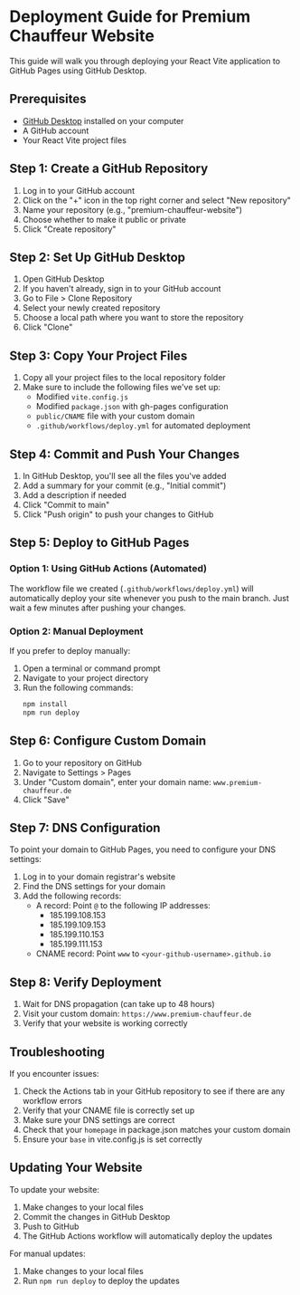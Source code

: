 # Deployment Guide for Premium Chauffeur Website

This guide will walk you through deploying your React Vite application to GitHub Pages using GitHub Desktop.

## Prerequisites

- [GitHub Desktop](https://desktop.github.com/) installed on your computer
- A GitHub account
- Your React Vite project files

## Step 1: Create a GitHub Repository

1. Log in to your GitHub account
2. Click on the "+" icon in the top right corner and select "New repository"
3. Name your repository (e.g., "premium-chauffeur-website")
4. Choose whether to make it public or private
5. Click "Create repository"

## Step 2: Set Up GitHub Desktop

1. Open GitHub Desktop
2. If you haven't already, sign in to your GitHub account
3. Go to File > Clone Repository
4. Select your newly created repository
5. Choose a local path where you want to store the repository
6. Click "Clone"

## Step 3: Copy Your Project Files

1. Copy all your project files to the local repository folder
2. Make sure to include the following files we've set up:
   - Modified `vite.config.js`
   - Modified `package.json` with gh-pages configuration
   - `public/CNAME` file with your custom domain
   - `.github/workflows/deploy.yml` for automated deployment

## Step 4: Commit and Push Your Changes

1. In GitHub Desktop, you'll see all the files you've added
2. Add a summary for your commit (e.g., "Initial commit")
3. Add a description if needed
4. Click "Commit to main"
5. Click "Push origin" to push your changes to GitHub

## Step 5: Deploy to GitHub Pages

### Option 1: Using GitHub Actions (Automated)

The workflow file we created (`.github/workflows/deploy.yml`) will automatically deploy your site whenever you push to the main branch. Just wait a few minutes after pushing your changes.

### Option 2: Manual Deployment

If you prefer to deploy manually:

1. Open a terminal or command prompt
2. Navigate to your project directory
3. Run the following commands:
   ```bash
   npm install
   npm run deploy
   ```

## Step 6: Configure Custom Domain

1. Go to your repository on GitHub
2. Navigate to Settings > Pages
3. Under "Custom domain", enter your domain name: `www.premium-chauffeur.de`
4. Click "Save"

## Step 7: DNS Configuration

To point your domain to GitHub Pages, you need to configure your DNS settings:

1. Log in to your domain registrar's website
2. Find the DNS settings for your domain
3. Add the following records:
   - A record: Point `@` to the following IP addresses:
     - 185.199.108.153
     - 185.199.109.153
     - 185.199.110.153
     - 185.199.111.153
   - CNAME record: Point `www` to `<your-github-username>.github.io`

## Step 8: Verify Deployment

1. Wait for DNS propagation (can take up to 48 hours)
2. Visit your custom domain: `https://www.premium-chauffeur.de`
3. Verify that your website is working correctly

## Troubleshooting

If you encounter issues:

1. Check the Actions tab in your GitHub repository to see if there are any workflow errors
2. Verify that your CNAME file is correctly set up
3. Make sure your DNS settings are correct
4. Check that your `homepage` in package.json matches your custom domain
5. Ensure your `base` in vite.config.js is set correctly

## Updating Your Website

To update your website:

1. Make changes to your local files
2. Commit the changes in GitHub Desktop
3. Push to GitHub
4. The GitHub Actions workflow will automatically deploy the updates

For manual updates:
1. Make changes to your local files
2. Run `npm run deploy` to deploy the updates
